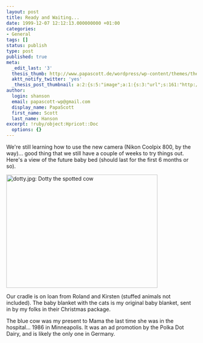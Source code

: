 ```yaml
---
layout: post
title: Ready and Waiting...
date: 1999-12-07 12:12:13.000000000 +01:00
categories:
- General
tags: []
status: publish
type: post
published: true
meta:
  _edit_last: '3'
  thesis_thumb: http://www.papascott.de/wordpress/wp-content/themes/thesis_151/lib/scripts/thumb.php?w=100&h=100&zc=1&q=100&src=http://www.papascott.de/images/mausnews/dotty.jpg
  aktt_notify_twitter: 'yes'
  _thesis_post_thumbnail: a:2:{s:5:"image";a:1:{s:3:"url";s:161:"http://www.papascott.de/wordpress/wp-content/themes/thesis_151/lib/scripts/thumb.php?w=100&h=100&zc=1&q=100&src=http://www.papascott.de/images/mausnews/dotty.jpg";}s:5:"frame";a:1:{s:2:"on";s:1:"1";}}
author:
  login: shanson
  email: papascott-wp@gmail.com
  display_name: PapaScott
  first_name: Scott
  last_name: Hanson
excerpt: !ruby/object:Hpricot::Doc
  options: {}
---
```

<p>We're still learning how to use the new camera (Nikon Coolpix 800, by the way)... good thing that we still have a couple of weeks to try things out. Here's a view of the future baby bed (should last for the first 6 months or so).</p>
<p><img src="http://www.papascott.de/wordpress/wp-content/uploads/1999/12/dotty.jpg" height="300" width="400" border="0" alt="dotty.jpg: Dotty the spotted cow" /></p>
<p>Our cradle is on loan from Roland and Kirsten (stuffed animals not included). The baby blanket with the cats is my original baby blanket, sent in by my folks in their Christmas package.</p>
<p>The blue cow was my present to Mama the last time she was in the hospital... 1986 in Minneapolis. It was an ad promotion by the Polka Dot Dairy, and is likely the only one in Germany.</p>
